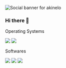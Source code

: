 ![Social banner for akinelo](https://raw.githubusercontent.com/akinelo/Akinelo/e23a2511b4d17ad415c511a4b8a4b2cfb0df6b9c/assets/Aki.svg)

### Hi there 👋

<summary>Operating Systems</summary>

![](https://img.shields.io/badge/OS-Windows-informational?style=flat&logo=windows&logoColor=white&color=0078D6)
![](https://img.shields.io/badge/OS-Linux-informational?style=flat&logo=linux&logoColor=white&color=2bbc8a)

<summary>Softwares</summary>

![](https://img.shields.io/badge/Adobe-Photoshop-informational?style=flat&logo=photoshop&logoColor=white&color=0078D6)
![](https://img.shields.io/badge/3D-Blender-informational?style=flat&logo=blender&logoColor=white&color=2bbc8a)
![](https://img.shields.io/badge/GameDev-UnrealEngine-informational?style=flat&logo=unrealengine&logoColor=white&color=2bbc8a)
